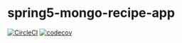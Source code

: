 # spring5-mongo-recipe-app

[![CircleCI](https://circleci.com/gh/danielschnetler/spring5-mongo-recipe-app/tree/master.svg?style=svg&circle-token=6b4773e6dae1a857b0f7954b922ae5d3b25fca3e)](https://circleci.com/gh/danielschnetler/spring5-mongo-recipe-app/tree/master)
[![codecov](https://codecov.io/gh/danielschnetler/spring5-mongo-recipe-app/branch/master/graph/badge.svg?token=Q1IZ4VC3YG)](https://codecov.io/gh/danielschnetler/spring5-mongo-recipe-app)
